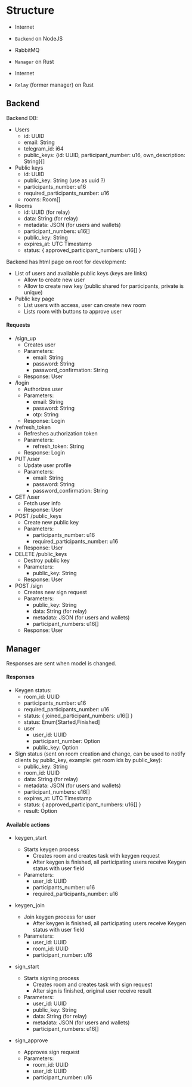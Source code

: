 # Structure

- Internet
- `Backend` on NodeJS
- RabbitMQ
- `Manager` on Rust

- Internet
- `Relay` (former manager) on Rust

## Backend

Backend DB:
- Users
  - id: UUID
  - email: String
  - telegram_id: i64
  - public_keys: {id: UUID, participant_number: u16, own_description: String}[]
- Public keys
  - id: UUID
  - public_key: String (use as uuid ?)
  - participants_number: u16
  - required_participants_number: u16
  - rooms: Room[]
- Rooms
  - id: UUID (for relay)
  - data: String (for relay)
  - metadata: JSON (for users and wallets)
  - participant_numbers: u16[]
  - public_key: String
  - expires_at: UTC Timestamp
  - status: { approved_participant_numbers: u16[] }

Backend has html page on root for development:
- List of users and available public keys (keys are links)
  - Allow to create new user
  - Allow to create new key (public shared for participants, private is unique)
- Public key page
  - List users with access, user can create new room
  - Lists room with buttons to approve user

#### Requests
- /sign_up
  - Creates user
  - Parameters:
    - email: String
    - password: String
    - password_confirmation: String
  - Response: User
- /login
  - Authorizes user
  - Parameters:
    - email: String
    - password: String
    - otp: String
  - Response: Login
- /refresh_token
  - Refreshes authorization token
  - Parameters:
    - refresh_token: String
  - Response: Login
- PUT /user
  - Update user profile
  - Parameters:
    - email: String
    - password: String
    - password_confirmation: String
- GET /user
  - Fetch user info
  - Response: User
- POST /public_keys
  - Create new public key
  - Parameters:
    - participants_number: u16
    - required_participants_number: u16
  - Response: User
- DELETE /public_keys
  - Destroy public key
  - Parameters:
    - public_key: String
  - Response: User
- POST /sign
  - Creates new sign request
  - Parameters:
    - public_key: String
    - data: String (for relay)
    - metadata: JSON (for users and wallets)
    - participant_numbers: u16[]
  - Response: User

## Manager

Responses are sent when model is changed.

#### Responses
  - Keygen status:
    - room_id: UUID
    - participants_number: u16
    - required_participants_number: u16
    - status: { joined_participant_numbers: u16[] }
    - status: Enum[Started,Finished]
    - user
      - user_id: UUID
      - participant_number: Option<u16>
      - public_key: Option<String>
  - Sign status (sent on room creation and change, can be used to notify clients by public_key, example: get room ids by public_key):
    - public_key: String
    - room_id: UUID
    - data: String (for relay)
    - metadata: JSON (for users and wallets)
    - participant_numbers: u16[]
    - expires_at: UTC Timestamp
    - status: { approved_participant_numbers: u16[] }
    - result: Option<String>


#### Available actions
- keygen_start
  - Starts keygen process
    - Creates room and creates task with keygen request
    - After keygen is finished, all participating users receive Keygen status with user field
  - Parameters:
    - user_id: UUID
    - participants_number: u16
    - required_participants_number: u16

- keygen_join
  - Join keygen process for user
    - After keygen is finished, all participating users receive Keygen status with user field
  - Parameters:
    - user_id: UUID
    - room_id: UUID
    - participant_number: u16

- sign_start
  - Starts signing process
    - Creates room and creates task with sign request
    - After sign is finished, original user receive result
  - Parameters:
    - user_id: UUID
    - public_key: String
    - data: String (for relay)
    - metadata: JSON (for users and wallets)
    - participant_numbers: u16[]

- sign_approve
  - Approves sign request
  - Parameters:
    - room_id: UUID
    - user_id: UUID
    - participant_number: u16
